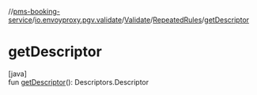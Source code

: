 //[pms-booking-service](../../../../index.md)/[io.envoyproxy.pgv.validate](../../index.md)/[Validate](../index.md)/[RepeatedRules](index.md)/[getDescriptor](get-descriptor.md)

# getDescriptor

[java]\
fun [getDescriptor](get-descriptor.md)(): Descriptors.Descriptor